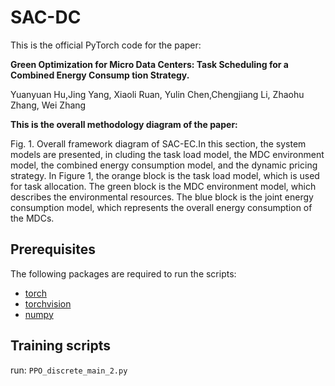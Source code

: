 # SAC-DC

This is the official PyTorch code for the paper:

**Green Optimization for Micro Data Centers: Task Scheduling for a Combined Energy Consump tion Strategy.**

Yuanyuan Hu,Jing Yang, Xiaoli Ruan, Yulin Chen,Chengjiang Li, Zhaohu Zhang, Wei Zhang

**This is the overall methodology diagram of the paper:**

Fig. 1. Overall framework diagram of SAC-EC.In this section, the system models are presented, in cluding the task load model, the MDC environment model, the combined energy consumption model, and the dynamic pricing strategy. In Figure 1, the orange block is the task load model, which is used for task allocation. The green block is the MDC environment model, which describes the environmental resources. The blue block is the joint energy consumption model, which represents the overall energy consumption of the MDCs.




## Prerequisites

The following packages are required to run the scripts:

- [torch](https://github.com/pytorch/pytorch)
- [torchvision](https://github.com/pytorch/vision)
- [numpy](https://github.com/numpy/numpy)

## Training scripts

run: ``` PPO_discrete_main_2.py ```



